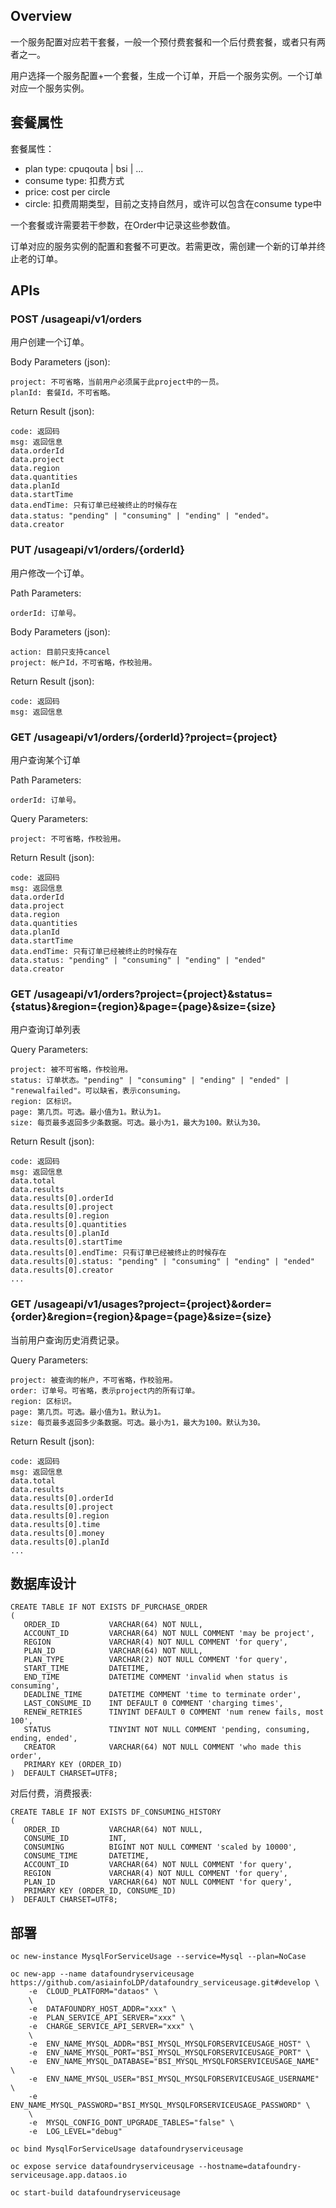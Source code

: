 
## Overview

一个服务配置对应若干套餐，一般一个预付费套餐和一个后付费套餐，或者只有两者之一。

用户选择一个服务配置+一个套餐，生成一个订单，开启一个服务实例。一个订单对应一个服务实例。

## 套餐属性

套餐属性：
* plan type: cpuqouta | bsi | ...
* consume type: 扣费方式
* price: cost per circle
* circle: 扣费周期类型，目前之支持自然月，或许可以包含在consume type中

一个套餐或许需要若干参数，在Order中记录这些参数值。

订单对应的服务实例的配置和套餐不可更改。若需更改，需创建一个新的订单并终止老的订单。

## APIs

### POST /usageapi/v1/orders

用户创建一个订单。

Body Parameters (json):
```
project: 不可省略，当前用户必须属于此project中的一员。
planId: 套餐Id，不可省略。
```

Return Result (json):
```
code: 返回码
msg: 返回信息
data.orderId
data.project
data.region
data.quantities
data.planId
data.startTime
data.endTime: 只有订单已经被终止的时候存在
data.status: "pending" | "consuming" | "ending" | "ended"。
data.creator
```

### PUT /usageapi/v1/orders/{orderId}

用户修改一个订单。

Path Parameters:
```
orderId: 订单号。
```

Body Parameters (json):
```
action: 目前只支持cancel
project: 帐户Id，不可省略，作校验用。
```

Return Result (json):
```
code: 返回码
msg: 返回信息
```

### GET /usageapi/v1/orders/{orderId}?project={project}

用户查询某个订单

Path Parameters:
```
orderId: 订单号。
```

Query Parameters:
```
project: 不可省略，作校验用。
```

Return Result (json):
```
code: 返回码
msg: 返回信息
data.orderId
data.project
data.region
data.quantities
data.planId
data.startTime
data.endTime: 只有订单已经被终止的时候存在
data.status: "pending" | "consuming" | "ending" | "ended"
data.creator
```

### GET /usageapi/v1/orders?project={project}&status={status}&region={region}&page={page}&size={size}

用户查询订单列表

Query Parameters:
```
project: 被不可省略，作校验用。
status: 订单状态。"pending" | "consuming" | "ending" | "ended" | "renewalfailed"。可以缺省，表示consuming。
region: 区标识。
page: 第几页。可选。最小值为1。默认为1。
size: 每页最多返回多少条数据。可选。最小为1，最大为100。默认为30。
```

Return Result (json):
```
code: 返回码
msg: 返回信息
data.total
data.results
data.results[0].orderId
data.results[0].project
data.results[0].region
data.results[0].quantities
data.results[0].planId
data.results[0].startTime
data.results[0].endTime: 只有订单已经被终止的时候存在
data.results[0].status: "pending" | "consuming" | "ending" | "ended"
data.results[0].creator
...

```

### GET /usageapi/v1/usages?project={project}&order={order}&region={region}&page={page}&size={size}

当前用户查询历史消费记录。

Query Parameters:
```
project: 被查询的帐户，不可省略，作校验用。
order: 订单号。可省略，表示project内的所有订单。
region: 区标识。
page: 第几页。可选。最小值为1。默认为1。
size: 每页最多返回多少条数据。可选。最小为1，最大为100。默认为30。
```

Return Result (json):
```
code: 返回码
msg: 返回信息
data.total
data.results
data.results[0].orderId
data.results[0].project
data.results[0].region
data.results[0].time
data.results[0].money
data.results[0].planId
...
```

## 数据库设计

```
CREATE TABLE IF NOT EXISTS DF_PURCHASE_ORDER
(
   ORDER_ID           VARCHAR(64) NOT NULL,
   ACCOUNT_ID         VARCHAR(64) NOT NULL COMMENT 'may be project',
   REGION             VARCHAR(4) NOT NULL COMMENT 'for query',
   PLAN_ID            VARCHAR(64) NOT NULL,
   PLAN_TYPE          VARCHAR(2) NOT NULL COMMENT 'for query',
   START_TIME         DATETIME,
   END_TIME           DATETIME COMMENT 'invalid when status is consuming',
   DEADLINE_TIME      DATETIME COMMENT 'time to terminate order',
   LAST_CONSUME_ID    INT DEFAULT 0 COMMENT 'charging times',
   RENEW_RETRIES      TINYINT DEFAULT 0 COMMENT 'num renew fails, most 100',
   STATUS             TINYINT NOT NULL COMMENT 'pending, consuming, ending, ended',
   CREATOR            VARCHAR(64) NOT NULL COMMENT 'who made this order',
   PRIMARY KEY (ORDER_ID)
)  DEFAULT CHARSET=UTF8;
```

对后付费，消费报表:
```
CREATE TABLE IF NOT EXISTS DF_CONSUMING_HISTORY
(
   ORDER_ID           VARCHAR(64) NOT NULL,
   CONSUME_ID         INT,
   CONSUMING          BIGINT NOT NULL COMMENT 'scaled by 10000',
   CONSUME_TIME       DATETIME,
   ACCOUNT_ID         VARCHAR(64) NOT NULL COMMENT 'for query',
   REGION             VARCHAR(4) NOT NULL COMMENT 'for query',
   PLAN_ID            VARCHAR(64) NOT NULL COMMENT 'for query',
   PRIMARY KEY (ORDER_ID, CONSUME_ID)
)  DEFAULT CHARSET=UTF8;
```

## 部署

```
oc new-instance MysqlForServiceUsage --service=Mysql --plan=NoCase

oc new-app --name datafoundryserviceusage https://github.com/asiainfoLDP/datafoundry_serviceusage.git#develop \
    -e  CLOUD_PLATFORM="dataos" \
    \
    -e  DATAFOUNDRY_HOST_ADDR="xxx" \
    -e  PLAN_SERVICE_API_SERVER="xxx" \
    -e  CHARGE_SERVICE_API_SERVER="xxx" \
    \
    -e  ENV_NAME_MYSQL_ADDR="BSI_MYSQL_MYSQLFORSERVICEUSAGE_HOST" \
    -e  ENV_NAME_MYSQL_PORT="BSI_MYSQL_MYSQLFORSERVICEUSAGE_PORT" \
    -e  ENV_NAME_MYSQL_DATABASE="BSI_MYSQL_MYSQLFORSERVICEUSAGE_NAME" \
    -e  ENV_NAME_MYSQL_USER="BSI_MYSQL_MYSQLFORSERVICEUSAGE_USERNAME" \
    -e  ENV_NAME_MYSQL_PASSWORD="BSI_MYSQL_MYSQLFORSERVICEUSAGE_PASSWORD" \
    \
    -e  MYSQL_CONFIG_DONT_UPGRADE_TABLES="false" \
    -e  LOG_LEVEL="debug"

oc bind MysqlForServiceUsage datafoundryserviceusage

oc expose service datafoundryserviceusage --hostname=datafoundry-serviceusage.app.dataos.io

oc start-build datafoundryserviceusage

```
